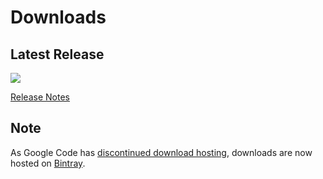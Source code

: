 # Downloads #
## Latest Release ##
[![](https://api.bintray.com/packages/lukepinnerau/generic/YARDWiz/images/download.png)](https://bintray.com/lukepinnerau/generic/YARDWiz/_latestVersion)

[Release Notes](ReleaseNotes.md)

## Note ##
As Google Code has [discontinued download hosting](http://google-opensource.blogspot.com.au/2013/05/a-change-to-google-code-download-service.html), downloads are now hosted on [Bintray](https://bintray.com/lukepinnerau/generic/YARDWiz).